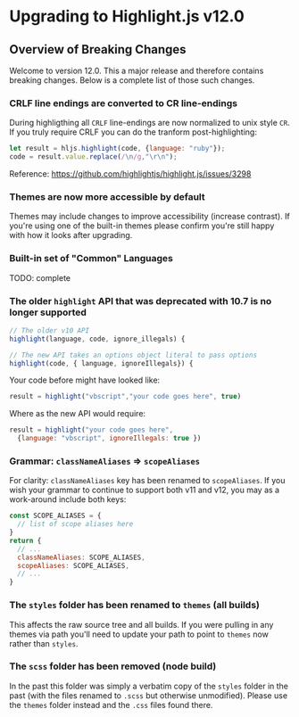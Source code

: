 # Upgrading to Highlight.js v12.0

## Overview of Breaking Changes

Welcome to version 12.0.  This a major release and therefore contains breaking changes.  Below is a complete list of those such changes.


### CRLF line endings are converted to CR line-endings

During highligthing all `CRLF` line-endings are now normalized to unix style `CR`.  If you truly require CRLF you can do the tranform post-highlighting:

```js
let result = hljs.highlight(code, {language: "ruby"});
code = result.value.replace(/\n/g,"\r\n");
```

Reference: https://github.com/highlightjs/highlight.js/issues/3298


### Themes are now more accessible by default

Themes may include changes to improve accessibility (increase contrast).  If you're using one of the built-in themes please confirm you're still happy with how it looks after upgrading.


### Built-in set of "Common" Languages

TODO: complete


### The older `highlight` API that was deprecated with 10.7 is no longer supported

```js
// The older v10 API
highlight(language, code, ignore_illegals) {

// The new API takes an options object literal to pass options
highlight(code, { language, ignoreIllegals}) {
```

Your code before might have looked like:

```js
result = highlight("vbscript","your code goes here", true)
```

Where as the new API would require:

```js
result = highlight("your code goes here", 
  {language: "vbscript", ignoreIllegals: true })
```

### Grammar: `classNameAliases` => `scopeAliases`

For clarity: `classNameAliases` key has been renamed to `scopeAliases`.  If you wish your grammar to continue to support both v11 and v12, you may as a work-around include both keys:

```js
const SCOPE_ALIASES = {
  // list of scope aliases here
}
return {
  // ...
  classNameAliases: SCOPE_ALIASES,
  scopeAliases: SCOPE_ALIASES,
  // ...
}
```


### The `styles` folder has been renamed to `themes` (all builds)

This affects the raw source tree and all builds.  If you were pulling in any themes via path you'll need to update your path to point to `themes` now rather than `styles`.


### The `scss` folder has been removed (node build)

In the past this folder was simply a verbatim copy of the `styles` folder in the past (with the files renamed to `.scss` but otherwise unmodified).  Please use the `themes` folder instead and the `.css` files found there.

